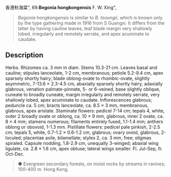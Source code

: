 香港秋海棠",
69.**Begonia hongkongensis** F. W. Xing",

> *Begonia hongkongensis* is similar to *B. tsoongii*, which is known only by the type gathering made in 1916 from S Guangxi. It differs from the latter by having cauline leaves, leaf blade margin very shallowly lobed, irregularly and remotely serrate, and apex acuminate to caudate.

## Description
Herbs. Rhizomes ca. 3 mm in diam. Stems 10.3-21 cm. Leaves basal and cauline; stipules lanceolate, 1-2 cm, membranous; petiole 5.2-9.4 cm, apex sparsely shortly hairy; blade oblong-ovate to rhombic-ovate, slightly asymmetric, 7-13.6 × 2.3-4.5 cm, abaxially sparsely shortly hairy, adaxially glabrous, venation palmate-pinnate, 5- or 6-veined, base slightly oblique, cuneate to broadly cuneate, margin irregularly and remotely serrate, very shallowly lobed, apex acuminate to caudate. Inflorescences glabrous; peduncle ca. 5 cm; bracts lanceolate, ca. 8.5 × 3 mm, membranous, glabrous, apex aristate. Staminate flowers: pedicel 7-14 cm; tepals 4, white, outer 2 broadly ovate or oblong, ca. 10 × 9 mm, glabrous, inner 2 ovate, ca. 8 × 4 mm; stamens numerous; filaments entirely fused, 1.1-1.4 mm; anthers oblong or obovoid, 1-1.3 mm. Pistillate flowers: pedicel pale pinkish, 2-2.5 cm; tepals 5, white, 0.7-1.2 × 0.6-1.2 cm, glabrous; ovary ovoid, glabrous, 2-loculed; placentae axile, bilamellate; styles 2, ca. 3 mm, free; stigmas spiraled. Capsule nodding, 1.8-2.9 cm, unequally 3-winged; abaxial wing ligulate, ca. 2.8 × 1.6 cm, apex obtuse; lateral wings smaller. Fl. Jul-Sep, fr. Oct-Dec.

> ● Evergreen secondary forests, on moist rocks by streams in ravines; 100-400 m. Hong Kong.
